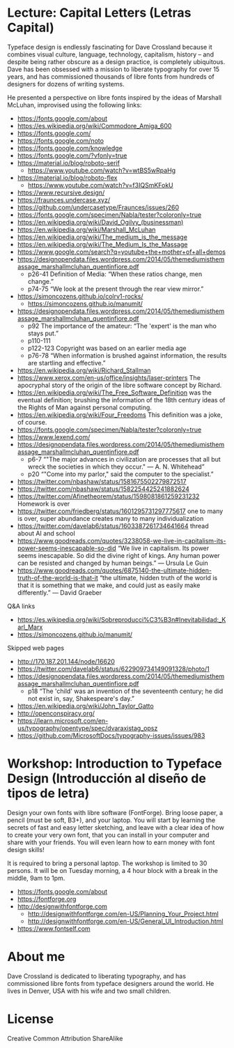 # Lecture: Capital Letters (Letras Capital)

Typeface design is endlessly fascinating for Dave Crossland because it combines 
visual culture, 
language, 
technology, 
capitalism, 
history – 
and despite being rather obscure as a design practice, is completely ubiquitous. 
Dave has been obsessed with a mission to liberate typography for over 15 years, 
and has commissioned thousands of libre fonts from hundreds of designers for dozens of writing systems. 

He presented a perspective on libre fonts inspired by the ideas of Marshall McLuhan, improvised using the following links:

* https://fonts.google.com/about
* https://es.wikipedia.org/wiki/Commodore_Amiga_600
* https://fonts.google.com/
* https://fonts.google.com/noto
* https://fonts.google.com/knowledge
* https://fonts.google.com/?vfonly=true
* https://material.io/blog/roboto-serif
  * https://www.youtube.com/watch?v=wtBS5wRpaHg
* https://material.io/blog/roboto-flex
  * https://www.youtube.com/watch?v=f3IQSmKFokU
* https://www.recursive.design/
* https://fraunces.undercase.xyz/
* https://github.com/undercasetype/Fraunces/issues/260
* https://fonts.google.com/specimen/Nabla/tester?coloronly=true
* https://en.wikipedia.org/wiki/David_Ogilvy_(businessman)
* https://en.wikipedia.org/wiki/Marshall_McLuhan
* https://en.wikipedia.org/wiki/The_medium_is_the_message
* https://en.wikipedia.org/wiki/The_Medium_Is_the_Massage
* https://www.google.com/search?q=youtube+the+mother+of+all+demos
* https://designopendata.files.wordpress.com/2014/05/themediumisthemassage_marshallmcluhan_quentinfiore.pdf
  * p26-41 Definition of Media: “When these ratios change, men change.”
  * p74-75 “We look at the present through the rear view mirror.”
* https://simoncozens.github.io/colrv1-rocks/
  * https://simoncozens.github.io/manumit/
* https://designopendata.files.wordpress.com/2014/05/themediumisthemassage_marshallmcluhan_quentinfiore.pdf
  * p92 The importance of the amateur: “The 'expert' is the man who stays put.”
  * p110-111
  * p122-123 Copyright was based on an earlier media age
  * p76-78 “When information is brushed against information, the results are startling and effective.” 
* https://en.wikipedia.org/wiki/Richard_Stallman 
* https://www.xerox.com/en-us/office/insights/laser-printers The apocryphal story of the origin of the libre software concept by Richard.
* https://en.wikipedia.org/wiki/The_Free_Software_Definition was the eventual definition; brushing the information of the 18th century ideas of the Rights of Man against personal computing. 
* https://en.wikipedia.org/wiki/Four_Freedoms This definition was a joke, of course.
* https://fonts.google.com/specimen/Nabla/tester?coloronly=true
* https://www.lexend.com/
* https://designopendata.files.wordpress.com/2014/05/themediumisthemassage_marshallmcluhan_quentinfiore.pdf
  * p6-7 “"The major advances in civilization are processes that all but wreck the societies in which they occur." — A. N. Whitehead”
  * p20 “"Come into my parlor," said the computer to the specialist.”
* https://twitter.com/nbashaw/status/1581675502279872517
* https://twitter.com/nbashaw/status/1582254425241882624
* https://twitter.com/Afinetheorem/status/1598081861259231232 Homework is over
* https://twitter.com/friedberg/status/1601295731297775617 one to many is over, super abundance creates many to many individualization 
* https://twitter.com/davelab6/status/1603387261734641664 thread about AI and school
* https://www.goodreads.com/quotes/3238058-we-live-in-capitalism-its-power-seems-inescapable-so-did “We live in capitalism. Its power seems inescapable. So did the divine right of kings. Any human power can be resisted and changed by human beings.” ― Ursula Le Guin 
* https://www.goodreads.com/quotes/6875140-the-ultimate-hidden-truth-of-the-world-is-that-it “the ultimate, hidden truth of the world is that it is something that we make, and could just as easily make differently.” ― David Graeber

Q&A links

* https://es.wikipedia.org/wiki/Sobreproducci%C3%B3n#Inevitabilidad:_Karl_Marx
* https://simoncozens.github.io/manumit/

Skipped web pages

* http://170.187.201.144/node/16620
* https://twitter.com/davelab6/status/622909734149091328/photo/1
* https://designopendata.files.wordpress.com/2014/05/themediumisthemassage_marshallmcluhan_quentinfiore.pdf
  * p18 “The 'child' was an invention of the seventeenth century; he did not exist in, say, Shakespeare's day.”
* https://en.wikipedia.org/wiki/John_Taylor_Gatto
* http://openconspiracy.org/
* https://learn.microsoft.com/en-us/typography/opentype/spec/dvaraxistag_opsz
* https://github.com/MicrosoftDocs/typography-issues/issues/983

# Workshop: Introduction to Typeface Design (Introducción al diseño de tipos de letra)

Design your own fonts with libre software (FontForge). 
Bring loose paper, a pencil (must be soft, B3+), and your laptop. 
You will start by learning the secrets of fast and easy letter sketching, 
and leave with a clear idea of how to create your very own font, 
that you can install in your computer and share with your friends. 
You will even learn how to earn money with font design skills!

It is required to bring a personal laptop. 
The workshop is limited to 30 persons.
It will be on Tuesday morning, a 4 hour block with a break in the middle, 9am to 1pm.

* https://fonts.google.com/about
* https://fontforge.org
* http://designwithfontforge.com
  * http://designwithfontforge.com/en-US/Planning_Your_Project.html
  * http://designwithfontforge.com/en-US/General_UI_Introduction.html
* https://www.fontself.com

# About me

Dave Crossland is dedicated to liberating typography, 
and has commissioned libre fonts from typeface designers around the world. 
He lives in Denver, USA with his wife and two small children.

# License

Creative Common Attribution ShareAlike
